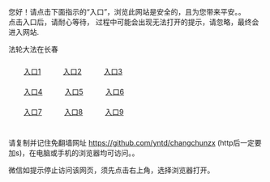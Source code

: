 您好！请点击下面指示的“入口”，浏览此网站是安全的，且为您带来平安。。 <br/>
点击入口后，请耐心等待， 过程中可能会出现无法打开的提示，请忽略，最终会进入网站. </br>

法轮大法在长春<br/>
<div style="padding:10px"><a style="margin:20px" target="_blank" href="https://d1fozcqqmcqsll.cloudfront.net/2Qpsp?tsdnxln" id="ccLink1" rel="nofollow">入口1</a> <a target="_blank" style="margin:20px" href="https://d3vihwbwsbvh6g.cloudfront.net/2Qpsp?cdzmct" id="ccLink2" rel="nofollow">入口2</a> <a style="margin:20px" target="_blank" href="https://d17brxiu2gjhnf.cloudfront.net/2Qpsp?ncpjsrht" id="ccLink3" rel="nofollow">入口3</a></div>

<div style="padding:10px" ><a style="margin:20px" target="_blank" href="https://d1fozcqqmcqsll.cloudfront.net/2Qpsp?tsdnxln" id="ccLink4" rel="nofollow">入口4</a> <a style="margin:20px" href="https://d3vihwbwsbvh6g.cloudfront.net/2Qpsp?cdzmct" target="_blank" id="ccLink5" rel="nofollow">入口5</a> <a style="margin:20px" href="https://d17brxiu2gjhnf.cloudfront.net/2Qpsp?ncpjsrht" target="_blank" id="ccLink6" rel="nofollow">入口6</a></div>

<div style="padding:10px"><a style="margin:20px" target="_blank" href="https://d1fozcqqmcqsll.cloudfront.net/2Qpsp?tsdnxln" id="ccLink7" rel="nofollow">入口7</a> <a style="margin:20px" href="https://d3vihwbwsbvh6g.cloudfront.net/2Qpsp?cdzmct" target="_blank" id="ccLink8" rel="nofollow">入口8</a> <a style="margin:20px" target="_blank" href="https://d17brxiu2gjhnf.cloudfront.net/2Qpsp?ncpjsrht" id="ccLink9" rel="nofollow">入口9</a></div>

<br/>



请复制并记住免翻墙网址 https://github.com/yntd/changchunzx (http后一定要加s)，在电脑或手机的浏览器均可访问。。<br/>

微信如提示停止访问该网页，须先点击右上角，选择浏览器打开。
